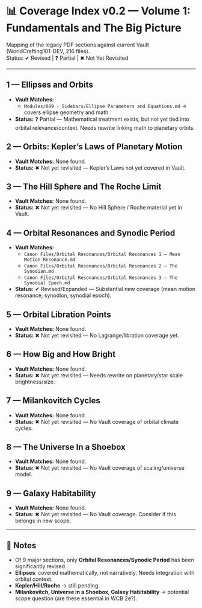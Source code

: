 # 📊 Coverage Index v0.2 — Volume 1: Fundamentals and The Big Picture

Mapping of the legacy PDF sections against current Vault (WorldCrafting101-DEV, 216 files).  
Status: ✔ Revised | ❓ Partial | ✖ Not Yet Revisited  

---

## 1 — Ellipses and Orbits
- **Vault Matches:**  
  - `Modules/009 - Sidebars/Ellipse Parameters and Equations.md` → covers ellipse geometry and math.  
- **Status:** ❓ Partial — Mathematical treatment exists, but not yet tied into orbital relevance/context. Needs rewrite linking math to planetary orbits.  

## 2 — Orbits: Kepler’s Laws of Planetary Motion
- **Vault Matches:** None found.  
- **Status:** ✖ Not yet revisited — Kepler’s Laws not yet covered in Vault.  

## 3 — The Hill Sphere and The Roche Limit
- **Vault Matches:** None found.  
- **Status:** ✖ Not yet revisited — No Hill Sphere / Roche material yet in Vault.  

## 4 — Orbital Resonances and Synodic Period
- **Vault Matches:**  
  - `Canon Files/Orbital Resonances/Orbital Resonances 1 — Mean Motion Resonance.md`  
  - `Canon Files/Orbital Resonances/Orbital Resonances 2 — The Synodian.md`  
  - `Canon Files/Orbital Resonances/Orbital Resonances 3 — The Synodial Epoch.md`  
- **Status:** ✔ Revised/Expanded — Substantial new coverage (mean motion resonance, synodion, synodial epoch).  

## 5 — Orbital Libration Points
- **Vault Matches:** None found.  
- **Status:** ✖ Not yet revisited — No Lagrange/libration coverage yet.  

## 6 — How Big and How Bright
- **Vault Matches:** None found.  
- **Status:** ✖ Not yet revisited — Needs rewrite on planetary/star scale brightness/size.  

## 7 — Milankovitch Cycles
- **Vault Matches:** None found.  
- **Status:** ✖ Not yet revisited — No Vault coverage of orbital climate cycles.  

## 8 — The Universe In a Shoebox
- **Vault Matches:** None found.  
- **Status:** ✖ Not yet revisited — No Vault coverage of scaling/universe model.  

## 9 — Galaxy Habitability
- **Vault Matches:** None found.  
- **Status:** ✖ Not yet revisited — No Vault coverage. Consider if this belongs in new scope.  

---

## 📌 Notes
- Of 9 major sections, only **Orbital Resonances/Synodic Period** has been significantly revised.  
- **Ellipses**: covered mathematically, not narratively. Needs integration with orbital context.  
- **Kepler/Hill/Roche** → still pending.  
- **Milankovitch, Universe in a Shoebox, Galaxy Habitability** → potential scope question (are these essential in WCB 2e?).  
